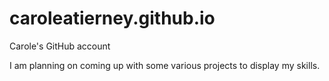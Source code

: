 # caroleatierney.github.io
Carole's GitHub account

I am planning on coming up with some various projects to display my skills.

